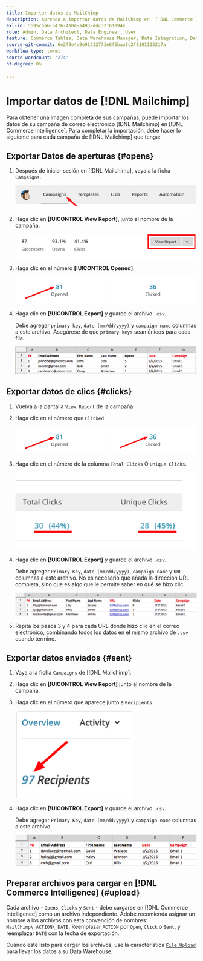 ```yaml
---
title: Importar datos de MailChimp
description: Aprenda a importar datos de MailChimp en  [!DNL Commerce Intelligence].
exl-id: 5595c6a6-5476-4a0e-a493-ddc32161894e
role: Admin, Data Architect, Data Engineer, User
feature: Commerce Tables, Data Warehouse Manager, Data Integration, Data Import/Export
source-git-commit: 6e2f9e4a9e91212771e6f6baa8c2f8101125217a
workflow-type: tm+mt
source-wordcount: '274'
ht-degree: 0%

---
```


# Importar datos de [!DNL Mailchimp]

Para obtener una imagen completa de sus campañas, puede importar los datos de su campaña de correo electrónico [!DNL Mailchimp] en [!DNL Commerce Intelligence]. Para completar la importación, debe hacer lo siguiente para cada campaña de [!DNL Mailchimp] que tenga:

## Exportar Datos de aperturas {#opens}

1. Después de iniciar sesión en [!DNL Mailchimp], vaya a la ficha `Campaigns`.

   ![importar mailchimp 1](../../../assets/import-mailchimp-1.png)

1. Haga clic en **[!UICONTROL View Report]**, junto al nombre de la campaña.

   ![importar mailchimp 2](../../../assets/import-mailchimp-2.png)

1. Haga clic en el número **[!UICONTROL Opened]**.

   ![importar mailchimp 3](../../../assets/import-mailchimp-3.png)

1. Haga clic en **[!UICONTROL Export]** y guarde el archivo `.csv`.

   Debe agregar `primary key`, `date (mm/dd/yyyy)` y `campaign name` columnas a este archivo. Asegúrese de que `primary keys` sean únicos para cada fila.

   ![importar mailchimp 4](../../../assets/import-mailchimp-4.png)

## Exportar datos de clics {#clicks}

1. Vuelva a la pantalla `View Report` de la campaña.

1. Haga clic en el número que `Clicked`.

   ![importar mailchimp 5](../../../assets/import-mailchimp-5.png)

1. Haga clic en el número de la columna `Total Clicks` O `Unique Clicks`.

   ![importar mailchimp 6](../../../assets/import-mailchimp-6.png)

1. Haga clic en **[!UICONTROL Export]** y guarde el archivo `.csv`.

   Debe agregar `Primary Key`, `date (mm/dd/yyyy)`, `campaign name` y `URL` columnas a este archivo. No es necesario que añada la dirección URL completa, sino que es algo que le permite saber en qué se hizo clic.

   ![importar mailchimp 7](../../../assets/import-mailchimp-7.png)

1. Repita los pasos 3 y 4 para cada URL donde hizo clic en el correo electrónico, combinando todos los datos en el mismo archivo de `.csv` cuando termine.

## Exportar datos enviados {#sent}

1. Vaya a la ficha `Campaigns` de [!DNL Mailchimp].

1. Haga clic en **[!UICONTROL View Report]** junto al nombre de la campaña.

1. Haga clic en el número que aparece junto a `Recipients`.

   ![importar mailchimp 8](../../../assets/import-mailchimp-8.png)

1. Haga clic en **[!UICONTROL Export]** y guarde el archivo `.csv`.

   Debe agregar `Primary Key`, `date (mm/dd/yyyy)` y `campaign name` columnas a este archivo.

   ![importar mailchimp 9](../../../assets/import-mailchimp-9.png)

## Preparar archivos para cargar en [!DNL Commerce Intelligence] {#upload}

Cada archivo - `Opens`, `Clicks` y `Sent` - debe cargarse en [!DNL Commerce Intelligence] como un archivo independiente. Adobe recomienda asignar un nombre a los archivos con esta convención de nombres: `MailChimp\_ACTION\_DATE`. Reemplazar `ACTION` por `Open`, `Click` o `Sent`, y reemplazar `DATE` con la fecha de exportación.

Cuando esté listo para cargar los archivos, use la característica [`File Upload` &#x200B;](../connecting-data/using-file-uploader.md) para llevar los datos a su Data Warehouse.
